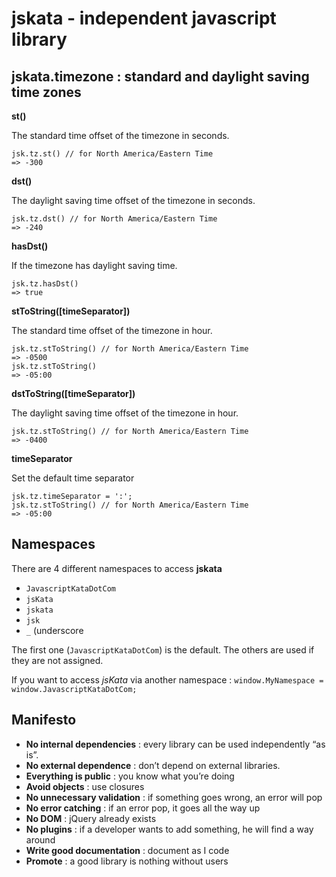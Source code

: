 # jskata - independent javascript library

## jskata.timezone :  standard and daylight saving time zones

**st()**

The standard time offset of the timezone in seconds. 

    jsk.tz.st() // for North America/Eastern Time
    => -300
    
**dst()**

The daylight saving time offset of the timezone in seconds. 

    jsk.tz.dst() // for North America/Eastern Time
    => -240

**hasDst()**

If the timezone has daylight saving time.

    jsk.tz.hasDst()
    => true

**stToString([timeSeparator])**

The standard time offset of the timezone in hour.

    jsk.tz.stToString() // for North America/Eastern Time
    => -0500
    jsk.tz.stToString()
    => -05:00
    
**dstToString([timeSeparator])**

The daylight saving time offset of the timezone in hour.

    jsk.tz.stToString() // for North America/Eastern Time
    => -0400

**timeSeparator**

Set the default time separator
    
    jsk.tz.timeSeparator = ':';
    jsk.tz.stToString() // for North America/Eastern Time
    => -05:00


## Namespaces

There are 4 different namespaces to access __jskata__

- `JavascriptKataDotCom`
- `jsKata`
- `jskata`
- `jsk`
- `_` (underscore

The first one (`JavascriptKataDotCom`) is the default. The others are used if they are not assigned.

If you want to access _jsKata_ via another namespace : `window.MyNamespace = window.JavascriptKataDotCom;`

## Manifesto

- **No internal dependencies** : every library can be used independently “as is”.
- **No external dependence** : don’t depend on external libraries.
- **Everything is public** : you know what you’re doing
- **Avoid objects** : use closures
- **No unnecessary validation** : if something goes wrong, an error will pop
- **No error catching** : if an error pop, it goes all the way up
- **No DOM** : jQuery already exists
- **No plugins** : if a developer wants to add something, he will find a way around
- **Write good documentation** : document as I code
- **Promote** : a good library is nothing without users


